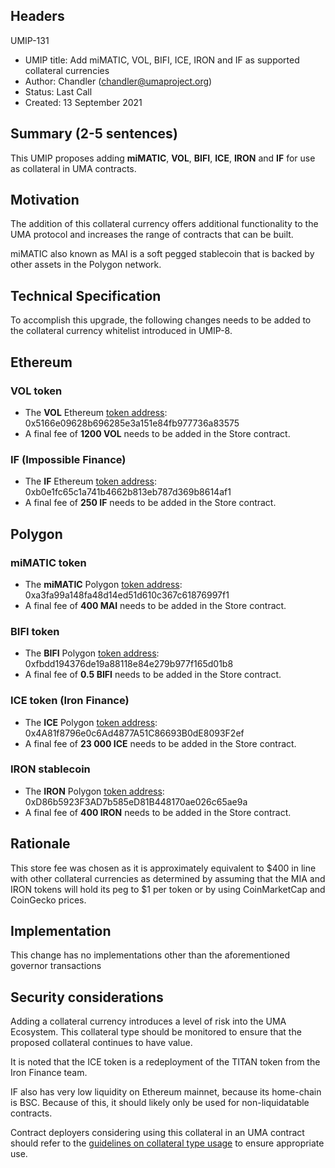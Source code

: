 ## Headers
UMIP-131

-   UMIP title: Add miMATIC, VOL, BIFI, ICE, IRON and IF as supported collateral currencies 
-   Author: Chandler (chandler@umaproject.org)
-   Status: Last Call
-   Created: 13 September 2021


## Summary (2-5 sentences)

This UMIP proposes adding **miMATIC**, **VOL**, **BIFI**, **ICE**, **IRON** and **IF** for use as collateral in UMA contracts.

## Motivation

The addition of this collateral currency offers additional functionality to the UMA protocol and increases the range of contracts that can be built.

miMATIC also known as MAI is a soft pegged stablecoin that is backed by other assets in the Polygon network.

## Technical Specification

To accomplish this upgrade, the following changes needs to be added to the collateral currency whitelist introduced in UMIP-8.

## Ethereum
### VOL token
-   The **VOL** Ethereum [token address](https://etherscan.io/token/0x5166e09628b696285e3a151e84fb977736a83575): 0x5166e09628b696285e3a151e84fb977736a83575
- A final fee of **1200 VOL** needs to be added in the Store contract.

### IF (Impossible Finance)
 - The **IF** Ethereum [token address](https://etherscan.io/token/0xb0e1fc65c1a741b4662b813eb787d369b8614af1): 0xb0e1fc65c1a741b4662b813eb787d369b8614af1
 - A final fee of **250 IF** needs to be added in the Store contract.

## Polygon 
### miMATIC token
-   The **miMATIC** Polygon [token address](https://polygonscan.com/token/0xa3fa99a148fa48d14ed51d610c367c61876997f1): 0xa3fa99a148fa48d14ed51d610c367c61876997f1 
-   A final fee of **400 MAI** needs to be added in the Store contract.

### BIFI token
- The **BIFI** Polygon [token address](https://polygonscan.com/token/0xfbdd194376de19a88118e84e279b977f165d01b8): 0xfbdd194376de19a88118e84e279b977f165d01b8 
- A final fee of **0.5 BIFI** needs to be added in the Store contract.

### ICE token (Iron Finance)
- The **ICE** Polygon [token address](https://polygonscan.com/token/0x4A81f8796e0c6Ad4877A51C86693B0dE8093F2ef): 0x4A81f8796e0c6Ad4877A51C86693B0dE8093F2ef
-   A final fee of **23 000 ICE** needs to be added in the Store contract.

### IRON stablecoin
 - The **IRON** Polygon [token address](https://polygonscan.com/token/0xD86b5923F3AD7b585eD81B448170ae026c65ae9a): 0xD86b5923F3AD7b585eD81B448170ae026c65ae9a
 - A final fee of **400 IRON** needs to be added in the Store contract.

## Rationale

This store fee was chosen as it is approximately equivalent to $400 in line with other collateral currencies as determined by assuming that the MIA and IRON tokens will hold its peg to $1 per token or by using CoinMarketCap and CoinGecko prices. 

## Implementation


This change has no implementations other than the aforementioned governor transactions

## Security considerations

Adding a collateral currency introduces a level of risk into the UMA Ecosystem.  This collateral type should be monitored to ensure that the proposed collateral continues to have value.

It is noted that the ICE token is a redeployment of the TITAN token from the Iron Finance team.

IF also has very low liquidity on Ethereum mainnet, because its home-chain is BSC. Because of this, it should likely only be used for non-liquidatable contracts.

Contract deployers considering using this collateral in an UMA contract should refer to the [guidelines on collateral type usage](https://docs.umaproject.org/uma-tokenholders/guidence-on-collateral-currency-addition) to ensure appropriate use.


